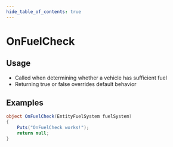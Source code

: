 ```yaml
---
hide_table_of_contents: true
---
```


# OnFuelCheck

## Usage

* Called when determining whether a vehicle has sufficient fuel
* Returning true or false overrides default behavior

## Examples

```csharp title=""
object OnFuelCheck(EntityFuelSystem fuelSystem)
{
    Puts("OnFuelCheck works!");
    return null;
}
```
